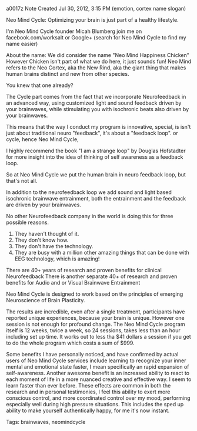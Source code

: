 a0017z
Note Created Jul 30, 2012, 3:15 PM
(emotion, cortex name slogan)

Neo Mind Cycle: Optimizing your brain is just part of a healthy lifestyle.

I'm Neo Mind Cycle founder Micah Blumberg join me on facebook.com/worksalt or Google+ (search for Neo Mind Cycle to find my name easier)

About the name: We did consider the name "Neo Mind Happiness Chicken" 
However Chicken isn't part of what we do here, it just sounds fun!
Neo Mind refers to the Neo Cortex, aka the New Rind, aka the giant thing that makes human brains distinct and new from other species.

You knew that one already?

The Cycle part comes from the fact that we incorporate Neurofeedback in an advanced way, using customized light and sound feedback driven by your brainwaves, while stimulating you with isochronic beats also driven by your brainwaves.

This means that the way I conduct my program is innovative, special, is isn't just about traditional neuro "feedback", it's about a "feedback loop". or cycle, hence Neo Mind Cycle,

I highly recommend the book "I am a strange loop" by Douglas Hofstadter for more insight into the idea of thinking of self awareness as a feedback loop.

So at Neo Mind Cycle we put the human brain in neuro feedback loop, but that's not all.

In addition to the neurofeedback loop we add sound and light based isochronic brainwave entrainment, both the entrainment and the feedback are driven by your brainwaves.

No other Neurofeedback company in the world is doing this for three possible reasons.
1. They haven't thought of it. 
2. They don't know how.
3. They don't have the technology.
4. They are busy with a million other amazing things that can be done with EEG technology, which is amazing!

There are 40+ years of research and proven benefits for clinical Neurofeedback
There is another separate 40+ of research and proven benefits for Audio and or Visual Brainwave Entrainment

Neo Mind Cycle is designed to work based on the principles of emerging Neuroscience of Brain Plasticity.

The results are incredible, even after a single treatment, participants have reported unique experiences, because your brain is unique. However one session is not enough for profound change. The Neo Mind Cycle program itself is 12 weeks, twice a week, so 24 sessions, takes less than an hour including set up time. It works out to less tha $41 dollars a session if you get to do the whole program which costs a sum of $999. 

Some benefits I have personally noticed, and have confirmed by actual users of Neo Mind Cycle services include learning to recognize your inner mental and emotional state faster, I mean specifically an rapid expansion of self-awareness. Another awesome benefit is an increased ability to react to each moment of life in a more nuanced creative and effective way. I seem to learn faster than ever before. These effects are common in both the research and in personal testimonies, I feel this ability to exert more conscious control, and more coordinated control over my mood, performing especially well during high pressure situations. This includes the sped up ability to make yourself authentically happy, for me it's now instant.

Tags:
  brainwaves, neomindcycle
